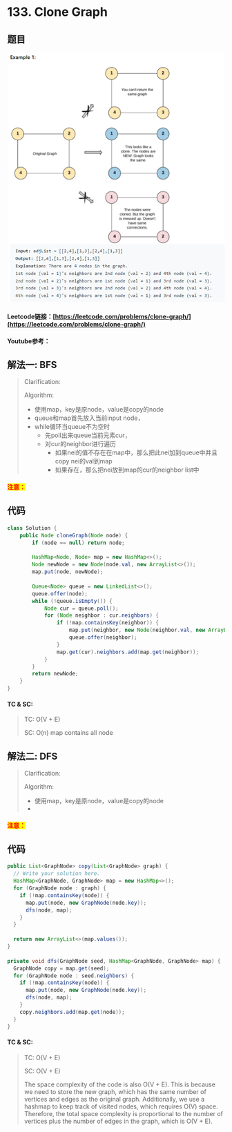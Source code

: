 # 133. Clone Graph

## 题目

![](<../../.gitbook/assets/image (56).png>)

#### Leetcode链接：[https://leetcode.com/problems/clone-graph/](https://leetcode.com/problems/clone-graph/)

####

#### Youtube参考：

## 解法一: BFS

> Clarification:&#x20;
>
> Algorithm:&#x20;
>
> * 使用map，key是原node，value是copy的node&#x20;
> * queue和map首先放入当前input node，&#x20;
> * while循环当queue不为空时&#x20;
>   * 先poll出来queue当前元素cur，
>   * 对cur的neighbor进行遍历&#x20;
>     * 如果nei的值不存在在map中，那么把此nei加到queue中并且copy nei的val到map&#x20;
>     * 如果存在，那么把nei放到map的cur的neighbor list中

#### <mark style="color:red;">注意：</mark>

## 代码

```java
class Solution {
    public Node cloneGraph(Node node) {
        if (node == null) return node;

        HashMap<Node, Node> map = new HashMap<>();
        Node newNode = new Node(node.val, new ArrayList<>());
        map.put(node, newNode);

        Queue<Node> queue = new LinkedList<>();
        queue.offer(node);
        while (!queue.isEmpty()) {
            Node cur = queue.poll();
            for (Node neighbor : cur.neighbors) {
                if (!map.containsKey(neighbor)) {
                    map.put(neighbor, new Node(neighbor.val, new ArrayList<>()));
                    queue.offer(neighbor);
                }
                map.get(cur).neighbors.add(map.get(neighbor));
            }
        }
        return newNode;
    }
}
```

#### TC & SC:&#x20;

> TC: O(V + E)
>
> SC: O(n) map contains all node

## 解法二: DFS

> Clarification:&#x20;
>
> Algorithm:&#x20;
>
> * 使用map，key是原node，value是copy的node&#x20;
> *

#### <mark style="color:red;">注意：</mark>

## 代码

```java
public List<GraphNode> copy(List<GraphNode> graph) {
  // Write your solution here.
  HashMap<GraphNode, GraphNode> map = new HashMap<>();
  for (GraphNode node : graph) {
    if (!map.containsKey(node)) {
      map.put(node, new GraphNode(node.key));
      dfs(node, map);
    }
  }

  return new ArrayList<>(map.values());
}

private void dfs(GraphNode seed, HashMap<GraphNode, GraphNode> map) {
  GraphNode copy = map.get(seed);
  for (GraphNode node : seed.neighbors) {
    if (!map.containsKey(node)) {
      map.put(node, new GraphNode(node.key));
      dfs(node, map);
    }
    copy.neighbors.add(map.get(node));
  }
}
```

#### TC & SC:&#x20;

> TC: O(V + E)
>
> SC: O(V + E)&#x20;
>
> The space complexity of the code is also O(V + E). This is because we need to store the new graph, which has the same number of vertices and edges as the original graph. Additionally, we use a hashmap to keep track of visited nodes, which requires O(V) space. Therefore, the total space complexity is proportional to the number of vertices plus the number of edges in the graph, which is O(V + E).&#x20;
